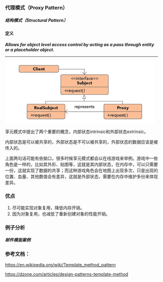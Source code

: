 ### 代理模式（Proxy Pattern）

##### 结构模式（Structural Pattern）

#### 定义

***Allows for object level access control by acting as a pass through entity or a placeholder object.***

*** ***

![Proxy Pattern UML](../images/proxy_pattern.png)

享元模式中提出了两个重要的概念，内部状态intrinsic和外部状态extrinsic。

内部状态是可以被共享的，外部状态是不可以被共享的，外部状态的数据应该是被传入的。

上面两句话可能有些拗口，很多时候享元模式都会以在线游戏来举例。游戏中一些角色是一样的，比如其外形、贴图等，这就是其内部状态，在内存中，可以只需要一份，这就实现了数据的共享；而这种游戏角色会在地图上出现多次，只是出现的位置、血量、其他数值会有差异，这就是外部状态，需要在内存中维护多份来体现差异。

### 优点
1. 尽可能实现对象复用，降低内存开销。
2. 因为对象复用，也减低了重新创建对象的性能开销。

### 例子分析

##### 邮件模版案例


### 参考文档：

https://en.wikipedia.org/wiki/Template_method_pattern

https://dzone.com/articles/design-patterns-template-method